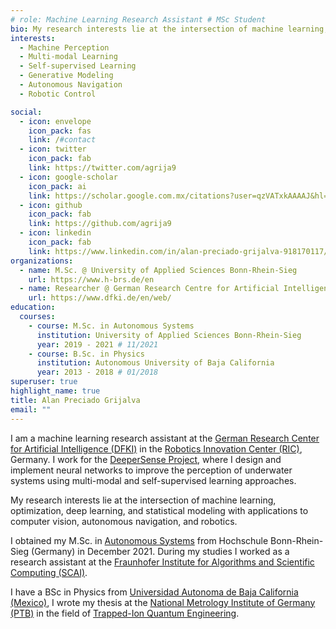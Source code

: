 ```yaml
---
# role: Machine Learning Research Assistant # MSc Student
bio: My research interests lie at the intersection of machine learning, optimization, deep learning, and statistical modeling with applications to computer vision, autonomous navigation, and robotics.
interests:
  - Machine Perception
  - Multi-modal Learning
  - Self-supervised Learning
  - Generative Modeling
  - Autonomous Navigation 
  - Robotic Control

social:
  - icon: envelope
    icon_pack: fas
    link: /#contact
  - icon: twitter
    icon_pack: fab
    link: https://twitter.com/agrija9
  - icon: google-scholar
    icon_pack: ai
    link: https://scholar.google.com.mx/citations?user=qzVATxkAAAAJ&hl=en
  - icon: github
    icon_pack: fab
    link: https://github.com/agrija9
  - icon: linkedin
    icon_pack: fab
    link: https://www.linkedin.com/in/alan-preciado-grijalva-918170117/
organizations:
  - name: M.Sc. @ University of Applied Sciences Bonn-Rhein-Sieg
    url: https://www.h-brs.de/en
  - name: Researcher @ German Research Centre for Artificial Intelligence
    url: https://www.dfki.de/en/web/
education:
  courses:
    - course: M.Sc. in Autonomous Systems
      institution: University of Applied Sciences Bonn-Rhein-Sieg
      year: 2019 - 2021 # 11/2021
    - course: B.Sc. in Physics
      institution: Autonomous University of Baja California
      year: 2013 - 2018 # 01/2018
superuser: true
highlight_name: true
title: Alan Preciado Grijalva
email: ""
---
```


I am a machine learning research assistant at the [German Research Center for Artificial Intelligence (DFKI)](https://www.dfki.de/web/) in the [Robotics Innovation Center (RIC)](https://robotik.dfki-bremen.de/de/startseite.html), Germany. I work for the [DeeperSense Project](https://www.deepersense.eu/www/), where I design and implement neural networks to improve the perception of underwater systems using multi-modal and self-supervised learning approaches.

<!--My main interest is to provide solutions to real-life problems through science.-->
<!--My research spans the fields of computer vision, generative modeling, machine & deep learning, robotics, with a focus on improving the perception capacities of autonomous systems.-->
My research interests lie at the intersection of machine learning, optimization, deep learning, and statistical modeling with applications to computer vision, autonomous navigation, and robotics.

I obtained my M.Sc. in [Autonomous Systems](https://www.h-brs.de/en/inf/study/master/autonomous-systems) from Hochschule Bonn-Rhein-Sieg (Germany) in December 2021. During my studies I worked as a research assistant at the [Fraunhofer Institute for Algorithms and Scientific Computing (SCAI)](https://www.scai.fraunhofer.de/en.html).

I have a BSc in Physics from [Universidad Autonoma de Baja California (Mexico)](http://www.uabc.mx/), I wrote my thesis at the [National Metrology Institute of Germany (PTB)](https://www.ptb.de/cms/en.html) in the field of [Trapped-Ion Quantum Engineering](https://www.quantummetrology.de/equopt/home/).


<!-- {{< icon name="download" pack="fas" >}} Download my {{< staticref "uploads/demo_resume.pdf" "newtab" >}}resumé{{< /staticref >}}. -->
